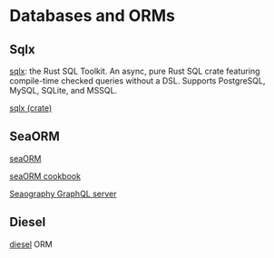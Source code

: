 # Databases and ORMs

## Sqlx

[sqlx]( https://github.com/launchbadge/sqlx ): the Rust SQL Toolkit. An async, pure Rust SQL crate featuring compile-time checked queries without a DSL. Supports PostgreSQL, MySQL, SQLite, and MSSQL.

[sqlx (crate)]( https://lib.rs/crates/sqlx )

## SeaORM

[seaORM]( https://www.sea-ql.org/SeaORM/ )

[seaORM cookbook]( https://www.sea-ql.org/sea-orm-cookbook/000-sea-orm-cookbook.html )

[Seaography GraphQL server]( https://www.sea-ql.org/Seaography/ )

## Diesel

[diesel]( https://lib.rs/crates/diesel ) ORM
